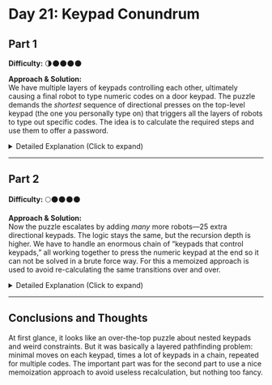 # Day 21: Keypad Conundrum

## Part 1  
**Difficulty:** 🌗🌑🌑🌑🌑  

**Approach & Solution:**  
We have multiple layers of keypads controlling each other, ultimately causing a final robot to type numeric codes on a door keypad. The puzzle demands the *shortest* sequence of directional presses on the top-level keypad (the one you personally type on) that triggers all the layers of robots to type out specific codes. The idea is to calculate the required steps and use them to offer a password.

<details>  
<summary>Detailed Explanation (Click to expand)</summary>  
1. **Keypad Layouts:** There’s a numeric keypad (with digits and a letter `A`), plus a “directional” keypad that can move an arm around. Both keypads have “gaps” you can’t point the arm at—if you do, the robot panics.  
2. **Controlling Chain:** The code simulates how each instruction on your keypad corresponds to movements on the robot’s keypad, which in turn moves another robot’s arm, and so on, until eventually the numeric keypad is pressed.  
3. **Shortest Moves:** We compute a “move string” that is as short as possible. For each digit in the final code (e.g., `029A`), the code carefully generates a minimal path from the current button to the desired button, ensuring we never aim at empty space.  
4. **Complexity Calculation:** Once the final code is typed, we multiply the numeric part by the length and we just have it.
</details>  

---

## Part 2  
**Difficulty:** 🌕🌑🌑🌑🌑  

**Approach & Solution:**  
Now the puzzle escalates by adding *many* more robots—25 extra directional keypads. The logic stays the same, but the recursion depth is higher. We have to handle an enormous chain of “keypads that control keypads,” all working together to press the numeric keypad at the end so it can not be solved in a brute force way. For this a memoized approach is used to avoid re-calculating the same transitions over and over.

<details>  
<summary>Detailed Explanation (Click to expand)</summary>  

1. **Deep Chains:** Instead of a single layer, we have 25 layers of robots, each needing minimal instructions to move from one button to another.  
   
2. **Memoization:** Because we repeatedly ask “How many moves from button A to button B at depth D?” we store those results to avoid recalculating them for every step.  
3. **Final Computations:** As before, each code’s complexity is (length of the final press sequence) × (numeric part of the code). The difference is that the pressing sequence is far more involved.  
4. **Summation:** When all codes are typed, we sum their complexities to get the final monstrous number.
</details>  

---

## Conclusions and Thoughts  
At first glance, it looks like an over-the-top puzzle about nested keypads and weird constraints. But it was basically a layered pathfinding problem: minimal moves on each keypad, times a lot of keypads in a chain, repeated for multiple codes. The important part was for the second part to use a nice memoization approach to avoid useless recalculation, but nothing too fancy.